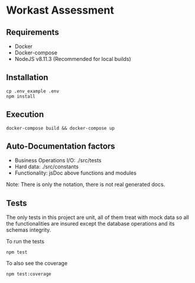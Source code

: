 # Workast Assessment

## Requirements
- Docker
- Docker-compose
- NodeJS v8.11.3 (Recommended for local builds)

## Installation
```
cp .env_example .env
npm install
```

## Execution
```
docker-compose build && docker-compose up
```

## Auto-Documentation factors
- Business Operations I/O: ./src/tests
- Hard data: ./src/constants
- Functionality: jsDoc above functions and modules

Note: There is only the notation, there is not real generated docs.

## Tests
The only tests in this project are unit, all of them treat with mock data so all the functionalities are insured except the database operations and its schemas integrity.

To run the tests
```
npm test
```
To also see the coverage
```
npm test:coverage
```
